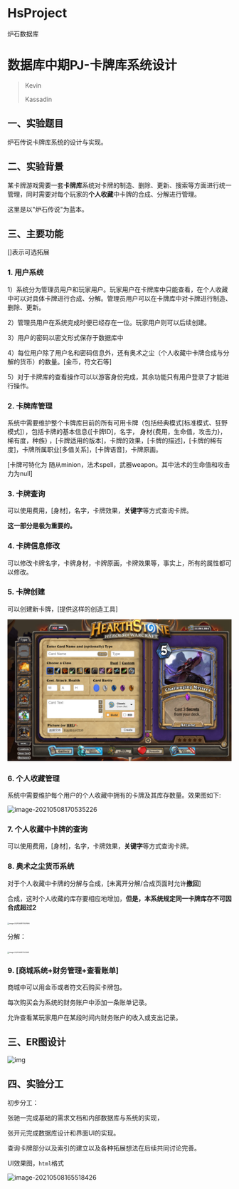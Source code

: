 # HsProject
炉石数据库

# 数据库中期PJ-卡牌库系统设计

> Kevin
>
> Kassadin



## 一、实验题目

炉石传说卡牌库系统的设计与实现。

## 二、实验背景

某卡牌游戏需要一套**卡牌库**系统对卡牌的制造、删除、更新、搜索等方面进行统一管理，同时需要对每个玩家的**个人收藏**中卡牌的合成、分解进行管理。

这里是以"炉石传说"为蓝本。

## 三、主要功能

[]表示可选拓展

### 1. 用户系统

1）系统分为管理员用户和玩家用户。玩家用户在卡牌库中只能查看，在个人收藏中可以对具体卡牌进行合成、分解。管理员用户可以在卡牌库中对卡牌进行制造、删除、更新。

2）管理员用户在系统完成时便已经存在一位。玩家用户则可以后续创建。

3）用户的密码以密文形式保存于数据库中

4）每位用户除了用户名和密码信息外，还有奥术之尘（个人收藏中卡牌合成与分解的货币）的数量。[金币，符文石等]

5）对于卡牌库的查看操作可以以游客身份完成，其余功能只有用户登录了才能进行操作。

### 2. 卡牌库管理

系统中需要维护整个卡牌库目前的所有可用卡牌（包括经典模式[标准模式、狂野模式]），包括卡牌的基本信息{[卡牌ID]，名字， 身材{费用，生命值，攻击力}，稀有度，种族} ，[卡牌适用的版本]，卡牌的效果，[卡牌的描述]，[卡牌的稀有度]，卡牌所属职业[多值关系]，[卡牌语音]，卡牌原画。

[卡牌可特化为 随从minion，法术spell，武器weapon。其中法术的生命值和攻击力为null]

### 3. 卡牌查询

可以使用费用，[身材]，名字，卡牌效果，**关键字**等方式查询卡牌。

**这一部分是极为重要的。**

### 4. 卡牌信息修改

可以修改卡牌名字，卡牌身材，卡牌原画，卡牌效果等，事实上，所有的属性都可以修改。

### 5. 卡牌创建

可以创建新卡牌，[提供这样的创造工具]

![image-20210508170156840](/image/image-20210508170156840.png)

### 6. 个人收藏管理

系统中需要维护每个用户的个人收藏中拥有的卡牌及其库存数量。效果图如下:

![image-20210508170535226](image-20210508170535226.png)

### 7. 个人收藏中卡牌的查询

可以使用费用，[身材]，名字，卡牌效果，**关键字**等方式查询卡牌。

### 8. 奥术之尘货币系统

对于个人收藏中卡牌的分解与合成，[未离开分解/合成页面时允许**撤回**]



合成，这时个人收藏的库存要相应地增加，**但是，本系统规定同一卡牌库存不可因合成超过2**

 <img src="image-20210508171057696.png" alt="image-20210508171057696" style="zoom:25%;" />

分解：

 <img src="image-20210508171031081.png" alt="image-20210508171031081" style="zoom:25%;" />



### 9. [商城系统+财务管理+查看账单]

商城中可以用金币或者符文石购买卡牌包。

每次购买会为系统的财务账户中添加一条账单记录。

允许查看某玩家用户在某段时间内财务账户的收入或支出记录。



## 三、ER图设计

![img](66650F4ECDA00E50AD7B521DAB502BCE.png)



## 四、实验分工

初步分工：

张驰一完成基础的需求文档和内部数据库与系统的实现，

张开元完成数据库设计和界面UI的实现。

查询卡牌部分以及索引的建立以及各种拓展想法在后续共同讨论完善。

UI效果图，`html`格式

![image-20210508165518426](image-20210508165518426.png)


